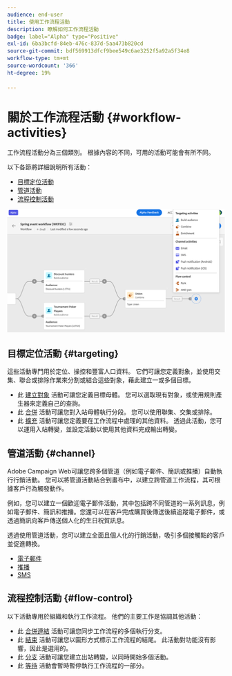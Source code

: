 ```yaml
---
audience: end-user
title: 使用工作流程活動
description: 瞭解如何工作流程活動
badge: label="Alpha" type="Positive"
exl-id: 6ba3bcfd-84eb-476c-837d-5aa473b820cd
source-git-commit: bdf569913dfcf9bee549c6ae3252f5a92a5f34e8
workflow-type: tm+mt
source-wordcount: '366'
ht-degree: 19%

---
```



# 關於工作流程活動 {#workflow-activities}

工作流程活動分為三個類別。 根據內容的不同，可用的活動可能會有所不同。

以下各節將詳細說明所有活動：

* [目標定位活動](#targeting)
* [管道活動](#channel)
* [流程控制活動](#flow-control)

![](../assets/workflow-activities.png)

## 目標定位活動 {#targeting}

這些活動專門用於定位、操控和豐富人口資料。 它們可讓您定義對象，並使用交集、聯合或排除作業來分割或結合這些對象，藉此建立一或多個目標。

* 此 [建立對象](build-audience.md) 活動可讓您定義目標母體。 您可以選取現有對象，或使用規則產生器來定義自己的查詢。
* 此 [合併](combine.md) 活動可讓您對入站母體執行分段。 您可以使用聯集、交集或排除。
* 此 [擴充](enrichment.md) 活動可讓您定義要在工作流程中處理的其他資料。 透過此活動，您可以運用入站轉變，並設定活動以使用其他資料完成輸出轉變。

## 管道活動 {#channel}

Adobe Campaign Web可讓您跨多個管道（例如電子郵件、簡訊或推播）自動執行行銷活動。 您可以將管道活動結合到畫布中，以建立跨管道工作流程，其可根據客戶行為觸發動作。

例如，您可以建立一個歡迎電子郵件活動，其中包括跨不同管道的一系列訊息，例如電子郵件、簡訊和推播。您還可以在客戶完成購買後傳送後續追蹤電子郵件，或透過簡訊向客戶傳送個人化的生日祝賀訊息。

透過使用管道活動，您可以建立全面且個人化的行銷活動，吸引多個接觸點的客戶並促進轉換。

* [電子郵件](email.md)
* [推播](push.md)
* [SMS](sms.md)

## 流程控制活動 {#flow-control}

以下活動專用於組織和執行工作流程。 他們的主要工作是協調其他活動：

* 此 [合併連結](and-join.md) 活動可讓您同步工作流程的多個執行分支。
* 此 [結束](end.md) 活動可讓您以圖形方式標示工作流程的結尾。 此活動對功能沒有影響，因此是選用的。
* 此 [分支](fork.md) 活動可讓您建立出站轉變，以同時開始多個活動。
* 此 [等待](wait.md) 活動會暫時暫停執行工作流程的一部分。

<!--
## Data management activities {#data-management}

overview: what they're used for
which use case you can perform with them

list available activites + short description + ref to section
-->

